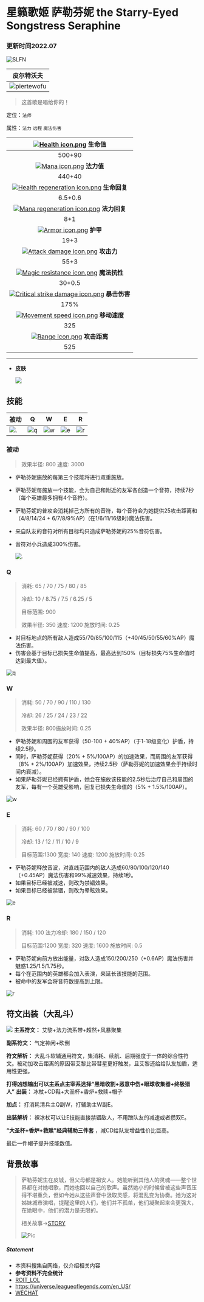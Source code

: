 # 星籁歌姬 萨勒芬妮 the Starry-Eyed Songstress Seraphine

### 更新时间2022.07

![SLFN](https://ddragon.leagueoflegends.com/cdn/img/champion/splash/Seraphine_0.jpg)

|                                    皮尔特沃夫                                    |
| :-------------------------------------------------------------------------------: |
| ![piertewofu](https://game.gtimg.cn/images/lol/universe/images/piltover_emblem.png) |

> 这首歌是唱给你的！

定位：`法师`

属性：`法力` `远程` `魔法伤害`

|                                       [![Health icon.png](https://static.wikia.nocookie.net/leagueoflegends/images/1/17/Health_icon.png/revision/latest/scale-to-width-down/14?cb=20170515203537)](https://leagueoflegends.fandom.com/zh/wiki/Health "Health") 生命值                                       |
| :-------------------------------------------------------------------------------------------------------------------------------------------------------------------------------------------------------------------------------------------------------------------------------------------------: |
|                                                                                                                                               500+90                                                                                                                                               |
|                                      [![Mana icon.png](https://static.wikia.nocookie.net/leagueoflegends/images/8/8b/Mana_icon.png/revision/latest/scale-to-width-down/14?cb=20170515203540)](https://leagueoflegends.fandom.com/zh/wiki/Mana "Mana") **法力值**                                      |
|                                                                                                                                               440+40                                                                                                                                               |
|       [![Health regeneration icon.png](https://static.wikia.nocookie.net/leagueoflegends/images/3/31/Health_regeneration_icon.png/revision/latest/scale-to-width-down/14?cb=20170515203536)](https://leagueoflegends.fandom.com/zh/wiki/Health_regeneration "Health regeneration") **生命回复**       |
|                                                                                                                                               6.5+0.6                                                                                                                                               |
|           [![Mana regeneration icon.png](https://static.wikia.nocookie.net/leagueoflegends/images/0/0c/Mana_regeneration_icon.png/revision/latest/scale-to-width-down/14?cb=20170515203539)](https://leagueoflegends.fandom.com/zh/wiki/Mana_regeneration "Mana regeneration") **法力回复**           |
|                                                                                                                                                 8+1                                                                                                                                                 |
|                                     [![Armor icon.png](https://static.wikia.nocookie.net/leagueoflegends/images/f/f0/Armor_icon.png/revision/latest/scale-to-width-down/14?cb=20170515203442)](https://leagueoflegends.fandom.com/zh/wiki/Armor "Armor") **护甲**                                     |
|                                                                                                                                                19+3                                                                                                                                                |
|                           [![Attack damage icon.png](https://static.wikia.nocookie.net/leagueoflegends/images/7/75/Attack_damage_icon.png/revision/latest/scale-to-width-down/14?cb=20170515203443)](https://leagueoflegends.fandom.com/zh/wiki/Health "Health") **攻击力**                           |
|                                                                                                                                                55+3                                                                                                                                                |
|             [![Magic resistance icon.png](https://static.wikia.nocookie.net/leagueoflegends/images/8/84/Magic_resistance_icon.png/revision/latest/scale-to-width-down/14?cb=20170515203539)](https://leagueoflegends.fandom.com/zh/wiki/Magic_resistance "Magic resistance") **魔法抗性**             |
|                                                                                                                                               30+0.5                                                                                                                                               |
| [![Critical strike damage icon.png](https://static.wikia.nocookie.net/leagueoflegends/images/0/0f/Critical_strike_damage_icon.png/revision/latest/scale-to-width-down/15?cb=20170515203445)](https://leagueoflegends.fandom.com/zh/wiki/Critical_strike_chance "Critical strike chance") **暴击伤害** |
|                                                                                                                                                175%                                                                                                                                                |
|                 [![Movement speed icon.png](https://static.wikia.nocookie.net/leagueoflegends/images/e/ea/Movement_speed_icon.png/revision/latest/scale-to-width-down/14?cb=20170515203540)](https://leagueoflegends.fandom.com/zh/wiki/Movement_speed "Movement speed") **移动速度**                 |
|                                                                                                                                                 325                                                                                                                                                 |
|                                   [![Range icon.png](https://static.wikia.nocookie.net/leagueoflegends/images/1/13/Range_icon.png/revision/latest/scale-to-width-down/14?cb=20170715002053)](https://leagueoflegends.fandom.com/zh/wiki/Range "Range") **攻击距离**                                   |
|                                                                                                                                                 525                                                                                                                                                 |

---

- **皮肤**

  ![](https://pic1.zhimg.com/80/v2-fa75c2af8dae4b51f23d8d060c26cec4_720w.jpg)

## 技能

| 被动                                                                       | Q                                                                 | W                                                                 | E                                                                 | R                                                                 |
| -------------------------------------------------------------------------- | ----------------------------------------------------------------- | ----------------------------------------------------------------- | ----------------------------------------------------------------- | ----------------------------------------------------------------- |
| ![.](https://pic3.zhimg.com/80/v2-92168fe3f70ec68e6a9e1c74650164e6_720w.png) | ![q](https://game.gtimg.cn/images/lol/act/img/spell/SeraphineQ.png) | ![w](https://game.gtimg.cn/images/lol/act/img/spell/SeraphineW.png) | ![e](https://game.gtimg.cn/images/lol/act/img/spell/SeraphineE.png) | ![r](https://game.gtimg.cn/images/lol/act/img/spell/SeraphineR.png) |

###  被动

> 效果半径:  800 速度: 3000

* 萨勒芬妮施放的每第三个技能将进行双重施放。
* 萨勒芬妮每施放一个技能，会为自己和附近的友军各创造一个音符，持续7秒（每个英雄最多拥有4个音符）。
* 萨勒芬妮的普攻会消耗掉己方所有的音符，每个音符会为她提供25攻击距离和（4/8/14/24 + 6/7/8/9%AP）(在1/6/11/16级时)魔法伤害。
* 来自队友的音符对所有目标均只造成萨勒芬妮的25%音符伤害。
* 音符对小兵造成300%伤害。

  ![.](https://raw.githubusercontent.com/for-the-ionia/ROIT/main/SERAPHINE/help/1dc29e-2379-11eb-90e5-4ea13705a4c5.gif)

###  Q

> 消耗: 65 / 70 / 75 / 80 / 85
>
> 冷却: 10 / 8.75 / 7.5 / 6.25 / 5
>
> 目标范围: 900
>
> 效果半径:  350  速度: 1200  施放时间: 0.25

* 对目标地点的所有敌人造成55/70/85/100/115（+40/45/50/55/60%AP）魔法伤害。
* 伤害会基于目标已损失生命值提高，最高达到150%（目标损失75%生命值时达到最大值）。

![q](https://raw.githubusercontent.com/for-the-ionia/ROIT/main/SERAPHINE/help/q.gif)

###  W

> 消耗: 50 / 70 / 90 / 110 / 130
>
> 冷却: 26 / 25 / 24 / 23 / 22
>
> 效果半径:  800施放时间: 0.25

* 萨勒芬妮和周围的友军获得（50-100 + 40%AP）（于1-18级变化）护盾，持续2.5秒。
* 同时，萨勒芬妮获得（20% + 5%/100AP）的加速效果，而周围的友军获得（8% + 2%/100AP）加速效果，持续2.5秒（萨勒芬妮的加速效果会于持续时间内衰减）。
* 如果萨勒芬妮已经拥有护盾，她会在施放该技能的2.5秒后治疗自己和周围的友军，每有一个英雄受影响，回复已损失生命值的（5% + 1.5%/100AP）。

![w](https://raw.githubusercontent.com/for-the-ionia/ROIT/main/SERAPHINE/help/w.gif)

###  E

> 消耗: 60 / 70 / 80 / 90 / 100
>
> 冷却: 13 / 12 / 11 / 10 / 9
>
> 目标范围:1300 宽度:  140 速度: 1200 施放时间: 0.25

* 萨勒芬妮释放音波，对直线范围内的敌人造成60/80/100/120/140（+0.45AP）魔法伤害和99%减速效果，持续1秒。
* 如果目标已经被减速，则改为禁锢效果。
* 如果目标已经被禁锢，则改为晕眩效果。

![e](https://raw.githubusercontent.com/for-the-ionia/ROIT/main/SERAPHINE/help/e.gif)

###  R

> 消耗: 100 法力冷却: 180 / 150 / 120
>
> 目标范围:1200 宽度: 320 速度: 1600 施放时间: 0.5

* 萨勒芬妮向前方放出能量，对敌人造成150/200/250（+0.6AP）魔法伤害并魅惑1.25/1.5/1.75秒。
* 每个在范围内的英雄都会加入表演，来延长该技能的范围。
* 被命中的友军会将音符数提高到上限。

![r](https://raw.githubusercontent.com/for-the-ionia/ROIT/main/SERAPHINE/help/slR.gif)

  ## 符文出装（大乱斗）

  ![](https://mmbiz.qpic.cn/mmbiz_jpg/wIN5x68ZRakL9cR7ibnu7MXSpcUgndpHnqAqdAOOcpibz9YPYdUAsT7tFUibsciasLxicKqt0CYGDP0ibM7ibcxictwgIA/640?wx_fmt=jpeg)
  **主系符文：** 艾黎+法力流系带+超然+风暴聚集

  **副系符文：** 气定神闲+砍倒

  **符文解析：** 大乱斗软辅通用符文，集消耗、续航、后期强度于一体的综合性符文。被动加攻击距离的原因带艾黎比带彗星更好触发，且艾黎还给给队友加盾，适用性更强。

  **打得凶想输出可以主系点主宰系选择“黑暗收割+恶意中伤+眼球收集器+终极猎人”**
**出装：** 冰杖+CD鞋+大圣杯+香炉+救赎+帽子

**加点：** 打消耗清兵主Q副W，打辅助主W副E。

**出装解析：** 裸冰杖可以让E技能直接禁锢敌人，不用蹭队友的减速或者攒双E。

**“大圣杯+香炉+救赎”经典辅助三件套** ，减CD给队友增益性价比巨高。

最后一件帽子提升技能数值。

## 背景故事

> 萨勒芬妮生在皮城，但父母都是祖安人。她能听到其他人的灵魂——整个世界都在对她唱歌，而她也回以自己的歌声。虽然她小的时候曾被这些声音压得不堪重负，但如今她从这些声音中汲取灵感，将混乱变为协奏。她为这对姊妹城市演唱，提醒这里的人们，他们并不孤单，他们凝聚起来会更强大，在她眼中，他们的潜力是无限的。
>
> 相关故事->[STORY](https://universe.leagueoflegends.com/en_US/story/seraphine-color-story/)
>
> ![Pic](https://images.contentstack.io/v3/assets/blt187521ff0727be24/bltff661946224e7ff9/60ee11a54cab5d36c00333b8/seraphine-color-splash.jpg)

##### Statement
* 本资料搜集自网络，仅介绍相关内容
* **参考资料不完全统计**
* [ROIT_LOL](https://www.leagueoflegends.com/en-us/champions/seraphine/)
* https://universe.leagueoflegends.com/en_US/
* [WECHAT](https://mp.weixin.qq.com/s/uuTsJz0OFKhN4K1hAxfFTQ)

